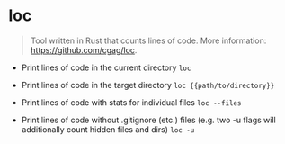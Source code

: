 # loc
> Tool written in Rust that counts lines of code.
> More information: <https://github.com/cgag/loc>.

- Print lines of code in the current directory
`loc`

- Print lines of code in the target directory
`loc {{path/to/directory}}`

- Print lines of code with stats for individual files
`loc --files`

- Print lines of code without .gitignore (etc.) files (e.g. two -u flags will additionally count hidden files and dirs)
`loc -u`
